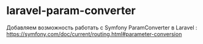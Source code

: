 # laravel-param-converter
Добавляем возможность работать c  Symfony ParamConverter в Laravel : https://symfony.com/doc/current/routing.html#parameter-conversion
